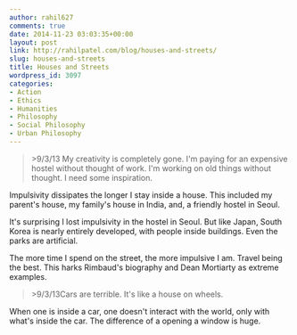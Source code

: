 ```yaml
---
author: rahil627
comments: true
date: 2014-11-23 03:03:35+00:00
layout: post
link: http://rahilpatel.com/blog/houses-and-streets/
slug: houses-and-streets
title: Houses and Streets
wordpress_id: 3097
categories:
- Action
- Ethics
- Humanities
- Philosophy
- Social Philosophy
- Urban Philosophy
---
```


<blockquote>>9/3/13
My creativity is completely gone. I'm paying for an expensive hostel without thought of work. I'm working on old things without thought. I need some inspiration.</blockquote>



Impulsivity dissipates the longer I stay inside a house. This included my parent's house, my family's house in India, and, a friendly hostel in Seoul.

It's surprising I lost impulsivity in the hostel in Seoul. But like Japan, South Korea is nearly entirely developed, with people inside buildings. Even the parks are artificial.

The more time I spend on the street, the more impulsive I am. Travel being the best. This harks Rimbaud's biography and Dean Mortiarty as extreme examples.



<blockquote>>9/3/13Cars are terrible. It's like a house on wheels.</blockquote>



When one is inside a car, one doesn't interact with the world, only with what's inside the car. The difference of a opening a window is huge.
